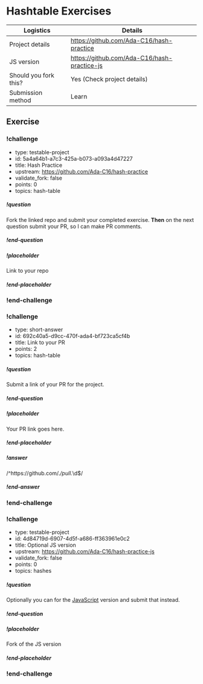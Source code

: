 # Hashtable Exercises

| Logistics             | Details                                     |
| --------------------- | ----------------------------------------    |
| Project details       | https://github.com/Ada-C16/hash-practice    |
| JS version            | https://github.com/Ada-C16/hash-practice-js |
| Should you fork this? | Yes (Check project details)                 |
| Submission method     | Learn                                       |



## Exercise

### !challenge

* type: testable-project
* id: 5a4a64b1-a7c3-425a-b073-a093a4d47227
* title: Hash Practice
* upstream: https://github.com/Ada-C16/hash-practice
* validate_fork: false
* points: 0
* topics: hash-table

##### !question

Fork the linked repo and submit your completed exercise.  **Then** on the next question submit your PR, so I can make PR comments.

##### !end-question

##### !placeholder

Link to your repo

##### !end-placeholder

<!-- other optional sections -->
<!-- !hint - !end-hint (markdown, users can see after a failed attempt) -->
<!-- !rubric - !end-rubric (markdown, instructors can see while scoring a checkpoint) -->
<!-- !explanation - !end-explanation (markdown, students can see after answering correctly) -->

### !end-challenge

<!-- ======================= END CHALLENGE ======================= -->

<!-- >>>>>>>>>>>>>>>>>>>>>> BEGIN CHALLENGE >>>>>>>>>>>>>>>>>>>>>> -->
<!-- Replace everything in square brackets [] and remove brackets  -->

### !challenge

* type: short-answer
* id: 692c40a5-d9cc-470f-ada4-bf723ca5cf4b
* title: Link to your PR
* points: 2
* topics: hash-table

##### !question

Submit a link of your PR for the project.

##### !end-question

##### !placeholder

Your PR link goes here.

##### !end-placeholder

##### !answer

/^https:\/\/github.com\/.*\/pull.*\d$/

##### !end-answer

<!-- other optional sections -->
<!-- !hint - !end-hint (markdown, users can see after a failed attempt) -->
<!-- !rubric - !end-rubric (markdown, instructors can see while scoring a checkpoint) -->
<!-- !explanation - !end-explanation (markdown, students can see after answering correctly) -->

### !end-challenge

<!-- ======================= END CHALLENGE ======================= -->




<!-- >>>>>>>>>>>>>>>>>>>>>> BEGIN CHALLENGE >>>>>>>>>>>>>>>>>>>>>> -->
<!-- Replace everything in square brackets [] and remove brackets  -->

### !challenge

* type: testable-project
* id: 4d84719d-6907-4d5f-a686-ff363961e0c2
* title: Optional JS version
* upstream: https://github.com/Ada-C16/hash-practice-js
* validate_fork: false
* points: 0
* topics: hashes

##### !question

Optionally you can for the [JavaScript](https://github.com/Ada-C16/hash-practice-js) version and submit that instead.

##### !end-question

##### !placeholder

Fork of the JS version

##### !end-placeholder

<!-- other optional sections -->
<!-- !hint - !end-hint (markdown, users can see after a failed attempt) -->
<!-- !rubric - !end-rubric (markdown, instructors can see while scoring a checkpoint) -->
<!-- !explanation - !end-explanation (markdown, students can see after answering correctly) -->

### !end-challenge

<!-- ======================= END CHALLENGE ======================= -->